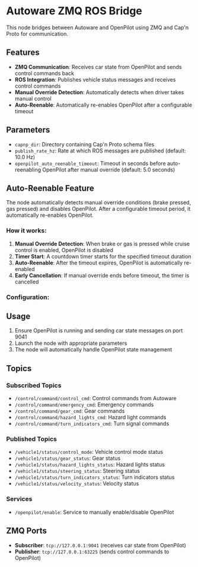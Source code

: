 # Autoware ZMQ ROS Bridge

This node bridges between Autoware and OpenPilot using ZMQ and Cap'n Proto for communication.

## Features

- **ZMQ Communication**: Receives car state from OpenPilot and sends control commands back
- **ROS Integration**: Publishes vehicle status messages and receives control commands
- **Manual Override Detection**: Automatically detects when driver takes manual control
- **Auto-Reenable**: Automatically re-enables OpenPilot after a configurable timeout

## Parameters

- `capnp_dir`: Directory containing Cap'n Proto schema files
- `publish_rate_hz`: Rate at which ROS messages are published (default: 10.0 Hz)
- `openpilot_auto_reenable_timeout`: Timeout in seconds before auto-reenabling OpenPilot after manual override (default: 5.0 seconds)

## Auto-Reenable Feature

The node automatically detects manual override conditions (brake pressed, gas pressed) and disables OpenPilot. After a configurable timeout period, it automatically re-enables OpenPilot.

### How it works:

1. **Manual Override Detection**: When brake or gas is pressed while cruise control is enabled, OpenPilot is disabled
2. **Timer Start**: A countdown timer starts for the specified timeout duration
3. **Auto-Reenable**: After the timeout expires, OpenPilot is automatically re-enabled
4. **Early Cancellation**: If manual override ends before timeout, the timer is cancelled

### Configuration:


## Usage

1. Ensure OpenPilot is running and sending car state messages on port 9041
2. Launch the node with appropriate parameters
3. The node will automatically handle OpenPilot state management

## Topics

### Subscribed Topics
- `/control/command/control_cmd`: Control commands from Autoware
- `/control/command/emergency_cmd`: Emergency commands
- `/control/command/gear_cmd`: Gear commands
- `/control/command/hazard_lights_cmd`: Hazard light commands
- `/control/command/turn_indicators_cmd`: Turn signal commands

### Published Topics
- `/vehicle1/status/control_mode`: Vehicle control mode status
- `/vehicle1/status/gear_status`: Gear status
- `/vehicle1/status/hazard_lights_status`: Hazard lights status
- `/vehicle1/status/steering_status`: Steering status
- `/vehicle1/status/turn_indicators_status`: Turn indicators status
- `/vehicle1/status/velocity_status`: Velocity status

### Services
- `/openpilot/enable`: Service to manually enable/disable OpenPilot

## ZMQ Ports

- **Subscriber**: `tcp://127.0.0.1:9041` (receives car state from OpenPilot)
- **Publisher**: `tcp://127.0.0.1:63225` (sends control commands to OpenPilot)
